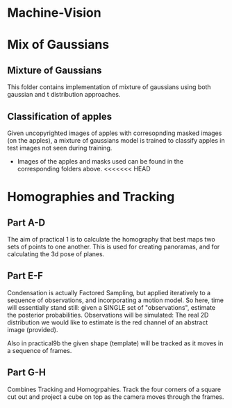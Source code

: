 # Machine-Vision

# Mix of Gaussians 

## Mixture of Gaussians
This folder contains implementation of mixture of gaussians using both gaussian and t distribution approaches.

## Classification of apples
Given uncopyrighted images of apples with corresopnding masked images (on the apples), a mixture of gaussians model is trained to classify apples in test images not seen during training.

* Images of the apples and masks used can be found in the corresponding folders above.
<<<<<<< HEAD

# Homographies and Tracking

## Part A-D
The aim of practical 1 is to calculate the homography that best maps two sets of points to one another. This is used for creating panoramas, and for calculating the 3d pose of planes.

## Part E-F
Condensation is actually Factored Sampling, but applied iteratively to a sequence of observations, and incorporating a motion model. So here, time will essentially stand still: given a SINGLE set of "observations", estimate the posterior probabilities. Observations will be simulated: The real 2D distribution we would like to estimate is the red channel of an abstract image (provided). 

Also in practical9b the given shape (template) will be tracked as it moves in a sequence of frames.

## Part G-H
Combines Tracking and Homogrpahies. Track the four corners of a square cut out and project a cube on top as the camera moves through the frames.





